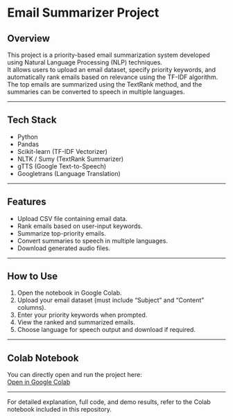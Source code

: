 # Email Summarizer Project

## Overview
This project is a priority-based email summarization system developed using Natural Language Processing (NLP) techniques.  
It allows users to upload an email dataset, specify priority keywords, and automatically rank emails based on relevance using the TF-IDF algorithm.  
The top emails are summarized using the TextRank method, and the summaries can be converted to speech in multiple languages.

---

## Tech Stack
- Python  
- Pandas  
- Scikit-learn (TF-IDF Vectorizer)  
- NLTK / Sumy (TextRank Summarizer)  
- gTTS (Google Text-to-Speech)  
- Googletrans (Language Translation)

---

## Features
- Upload CSV file containing email data.  
- Rank emails based on user-input keywords.  
- Summarize top-priority emails.  
- Convert summaries to speech in multiple languages.  
- Download generated audio files.

---

## How to Use
1. Open the notebook in Google Colab.  
2. Upload your email dataset (must include “Subject” and “Content” columns).  
3. Enter your priority keywords when prompted.  
4. View the ranked and summarized emails.  
5. Choose language for speech output and download if required.

---

## Colab Notebook
You can directly open and run the project here:  
[Open in Google Colab](https://colab.research.google.com/drive/1nO2LoQl7vz_e08pRJO2TUyIEzDfqWrd4?usp=sharing)

---

For detailed explanation, full code, and demo results, refer to the Colab notebook included in this repository.
